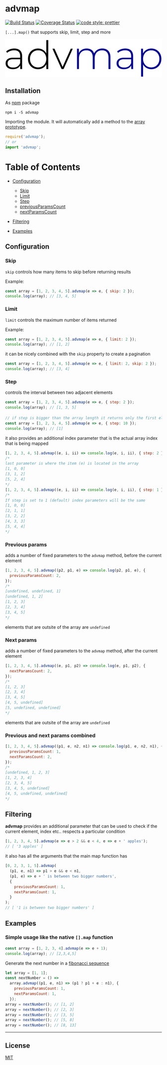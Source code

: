 # advmap

[![Build Status](https://travis-ci.org/alexcambose/advmap.svg?branch=master)](https://travis-ci.org/alexcambose/advmap)
[![Coverage Status](https://coveralls.io/repos/github/alexcambose/advmap/badge.svg?branch=master)](https://coveralls.io/github/alexcambose/advmap?branch=master)
[![code style: prettier](https://img.shields.io/badge/code_style-prettier-ff69b4.svg?style=flat-square)](https://github.com/prettier/prettier)

`[...].map()` that supports skip, limit, step and more

![logo](logo.png)

## Installation

As [npm](https://www.npmjs.com/package/advmap) package

```
npm i -S advmap
```

Importing the module. It will automatically add a method to the [array prototype](https://developer.mozilla.org/en-US/docs/Web/JavaScript/Reference/Global_Objects/Array/prototype).

```js
require('advmap');
// or
import 'advmap';
```

# Table of Contents

- [Configuration](#configuration)

  - [Skip](#skip)
  - [Limit](#limit)
  - [Step](#step)
  - [previousParamsCount](#previous-params)
  - [nextParamsCount](#next-params)

- [Filtering](#filtering)
- [Examples](#examples)

## Configuration

### Skip

`skip` controls how many items to skip before returning results

Example:

```js
const array = [1, 2, 3, 4, 5].advmap(e => e, { skip: 2 });
console.log(array); // [3, 4, 5]
```

### Limit

`limit` controls the maximum number of items returned

Example:

```js
const array = [1, 2, 3, 4, 5].advmap(e => e, { limit: 2 });
console.log(array); // [1, 2]
```

it can be nicely combined with the `skip` property to create a pagination

```js
const array = [1, 2, 3, 4, 5].advmap(e => e, { limit: 2, skip: 2 });
console.log(array); // [3, 4]
```

### Step

controls the interval between two adjacent elements

```js
const array = [1, 2, 3, 4, 5].advmap(e => e, { step: 2 });
console.log(array); // [1, 3, 5]

// if step is bigger than the array length it returns only the first element
const array = [1, 2, 3, 4, 5].advmap(e => e, { step: 10 });
console.log(array); // [1]
```

it also provides an additional index parameter that is the actual array index that is being mapped

```js
[1, 2, 3, 4, 5].advmap((e, i, ii) => console.log(e, i, ii), { step: 2 });
/*
last parameter is where the item (e) is located in the array
[1, 0, 0]
[3, 1, 2]
[5, 2, 4]
*/
[1, 2, 3, 4, 5].advmap((e, i, ii) => console.log(e, i, ii), { step: 1 });
/*
If step is set to 1 (default) index parameters will be the same
[1, 0, 0]
[2, 1, 1]
[3, 2, 2]
[4, 3, 3]
[5, 4, 4]
*/
```

### Previous params

adds a number of fixed parameters to the `advmap` method, before the current element

```js
[1, 2, 3, 4, 5].advmap((p2, p1, e) => console.log(p2, p1, e), {
  previousParamsCount: 2,
});
/*
[undefined, undefined, 1]
[undefined, 1, 2]
[1, 2, 3]
[2, 3, 4]
[3, 4, 5]
*/
```

elements that are outsite of the array are `undefined`

### Next params

adds a number of fixed parameters to the `advmap` method, after the current element

```js
[1, 2, 3, 4, 5].advmap((e, p1, p2) => console.log(e, p1, p2), {
  nextParamsCount: 2,
});
/*
[1, 2, 3]
[2, 3, 4]
[3, 4, 5]
[4, 5, undefined]
[5, undefined, undefined]
*/
```

elements that are outsite of the array are `undefined`

### Previous and next params combined

```js
[1, 2, 3, 4, 5].advmap((p1, e, n2, n1) => console.log(p1, e, n2, n1), {
  previousParamsCount: 1,
  nextParamsCount: 2,
});
/*
[undefined, 1, 2, 3]
[1, 2, 3, 4]
[2, 3, 4, 5]
[3, 4, 5, undefined]
[4, 5, undefined, undefined]
*/
```

## Filtering

**advmap** provides an additional parameter that can be used to check if the current element, index etc.. respects a particular condition

```js
[1, 2, 3, 4, 5].advmap(e => e > 2 && e < 4, e => e + ' apples');
// [ '3 apples' ]
```

it also has all the arguments that the main map function has

```js
[0, 2, 3, 1, 5].advmap(
  (p1, e, n1) => p1 > e && e < n1,
  (p1, e) => e + ' is between two bigger numbers',
  {
    previousParamsCount: 1,
    nextParamsCount: 1,
  }
);
// [ '1 is between two bigger numbers' ]
```

## Examples

### Simple usage like the native `[].map` function

```js
const array = [1, 2, 3, 4].advmap(e => e + 1);
console.log(array); // [2,3,4,5]
```

Generate the next number in a [fibonacci sequence](https://en.wikipedia.org/wiki/Fibonacci_number)

```js
let array = [1, 1];
const nextNumber = () =>
  array.advmap((p1, e, n1) => (p1 ? p1 + e : n1), {
    previousParamsCount: 1,
    nextParamsCount: 1,
  });
array = nextNumber(); // [1, 2]
array = nextNumber(); // [2, 3]
array = nextNumber(); // [3, 5]
array = nextNumber(); // [5, 8]
array = nextNumber(); // [8, 13]
```

---

## License

[MIT](LICENSE)
